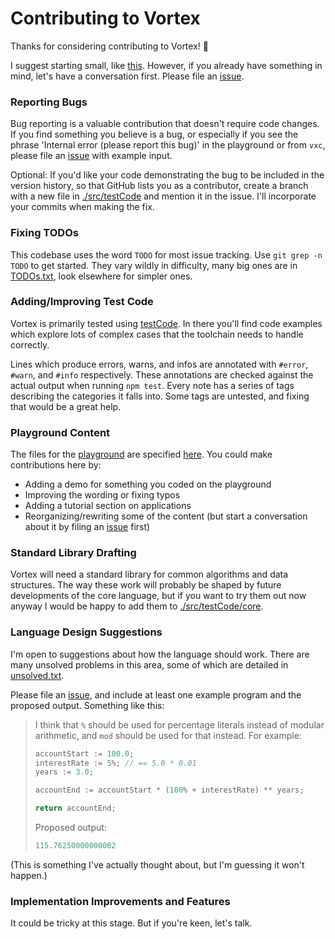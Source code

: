 # Contributing to Vortex

Thanks for considering contributing to Vortex! :tada:

I suggest starting small, like [this](https://github.com/voltrevo/vortex/pull/1). However, if you already have something in mind, let's have a conversation first. Please file an [issue](/voltrevo/vortex/issues).

### Reporting Bugs
Bug reporting is a valuable contribution that doesn't require code changes. If you find something you believe is a bug, or especially if you see the phrase 'Internal error (please report this bug)' in the playground or from `vxc`, please file an [issue](https://github.com/voltrevo/vortex/issues) with example input.

Optional: If you'd like your code demonstrating the bug to be included in the version history, so that GitHub lists you as a contributor, create a branch with a new file in [./src/testCode](./src/testCode) and mention it in the issue. I'll incorporate your commits when making the fix.

### Fixing TODOs
This codebase uses the word `TODO` for most issue tracking. Use `git grep -n TODO` to get started. They vary wildly in difficulty, many big ones are in [TODOs.txt](./TODOs.txt), look elsewhere for simpler ones.

### Adding/Improving Test Code
Vortex is primarily tested using [testCode](./src/testCode). In there you'll find code examples which explore lots of complex cases that the toolchain needs to handle correctly.

Lines which produce errors, warns, and infos are annotated with `#error`, `#warn`, and `#info` respectively. These annotations are checked against the actual output when running `npm test`. Every note has a series of tags describing the categories it falls into. Some tags are untested, and fixing that would be a great help.

### Playground Content
The files for the [playground](https://vortexlang.com/playground/) are specified [here](./vortexlang.com/src/playground/files). You could make contributions here by:
- Adding a demo for something you coded on the playground
- Improving the wording or fixing typos
- Adding a tutorial section on applications
- Reorganizing/rewriting some of the content (but start a conversation about it by filing an [issue](https://github.com/voltrevo/vortex/issues) first)

### Standard Library Drafting
Vortex will need a standard library for common algorithms and data structures. The way these work will probably be shaped by future developments of the core language, but if you want to try them out now anyway I would be happy to add them to [./src/testCode/core](./src/testCode/core).

### Language Design Suggestions
I'm open to suggestions about how the language should work. There are many unsolved problems in this area, some of which are detailed in [unsolved.txt](/voltrevo/vortex/tree/master/unsolved.txt).

Please file an [issue](https://github.com/voltrevo/vortex/issues), and include at least one example program and the proposed output. Something like this:

> I think that `%` should be used for percentage literals instead of modular arithmetic, and `mod` should be used for that instead. For example:
> ```js
> accountStart := 100.0;
> interestRate := 5%; // == 5.0 * 0.01
> years := 3.0;
>
> accountEnd := accountStart * (100% + interestRate) ** years;
>
> return accountEnd;
> ```
> Proposed output:
> ```js
> 115.76250000000002
> ```

(This is something I've actually thought about, but I'm guessing it won't happen.)

### Implementation Improvements and Features
It could be tricky at this stage. But if you're keen, let's talk.
